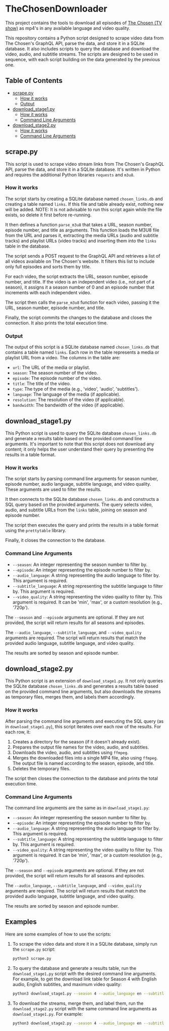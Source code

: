 # TheChosenDownloader

This project contains the tools to download all episodes of [The Chosen (TV show)](https://en.wikipedia.org/wiki/The_Chosen_(TV_series)) as mp4's in any available language and video quality.

This repository contains a Python script designed to scrape video data from The Chosen's GraphQL API, parse the data, and store it in a SQLite database. It also includes scripts to query the database and download the video, audio, and subtitle streams. The scripts are designed to be used in sequence, with each script building on the data generated by the previous one.

## Table of Contents

- [scrape.py](#scrapepy)
    - [How it works](#how-it-works)
    - [Output](#output)
- [download_stage1.py](#download_stage1py)
    - [How it works](#how-it-works-1)
    - [Command Line Arguments](#command-line-arguments)
- [download_stage2.py](#download_stage2py)
    - [How it works](#how-it-works-2)
    - [Command Line Arguments](#command-line-arguments-1)

## scrape.py
This script is used to scrape video stream links from The Chosen's GraphQL API, parse the data, and store it in a SQLite database. It's written in Python and requires the additional Python libraries `requests` and `m3u8`.

### How it works
The script starts by creating a SQLite database named `chosen_links.db` and creating a table named `links`. If this file and table already exist, nothing new will be added. NOTE: It is not advisable to run this script again while the file exists, so delete it first before re-running.

It then defines a function `parse_m3u8` that takes a URL, season number, episode number, and title as arguments. This function loads the M3U8 file from the URL and parses it, extracting the media URLs (audio and subtitle tracks) and playlist URLs (video tracks) and inserting them into the `links` table in the database.

The script sends a POST request to the GraphQL API and retrieves a list of all videos available on The Chosen's website. It filters this list to include only full episodes and sorts them by title.

For each video, the script extracts the URL, season number, episode number, and title. If the video is an independent video (i.e., not part of a season), it assigns it a season number of 0 and an episode number that increments with each independent video.

The script then calls the `parse_m3u8` function for each video, passing it the URL, season number, episode number, and title.

Finally, the script commits the changes to the database and closes the connection. It also prints the total execution time.

### Output
The output of this script is a SQLite database named `chosen_links.db` that contains a table named `links`. Each row in the table represents a media or playlist URL from a video. The columns in the table are:

- `url`: The URL of the media or playlist.
- `season`: The season number of the video.
- `episode`: The episode number of the video.
- `title`: The title of the video.
- `type`: The type of the media (e.g., 'video', 'audio', 'subtitles').
- `language`: The language of the media (if applicable).
- `resolution`: The resolution of the video (if applicable).
- `bandwidth`: The bandwidth of the video (if applicable).

## download_stage1.py

This Python script is used to query the SQLite database `chosen_links.db` and generate a results table based on the provided command line arguments. It's important to note that this script does not download any content; it only helps the user understand their query by presenting the results in a table format.

### How it works

The script starts by parsing command line arguments for season number, episode number, audio language, subtitle language, and video quality. These arguments are used to filter the results.

It then connects to the SQLite database `chosen_links.db` and constructs a SQL query based on the provided arguments. The query selects video, audio, and subtitle URLs from the `links` table, joining on season and episode number.

The script then executes the query and prints the results in a table format using the `prettytable` library.

Finally, it closes the connection to the database.

### Command Line Arguments

- `--season`: An integer representing the season number to filter by.
- `--episode`: An integer representing the episode number to filter by.
- `--audio_language`: A string representing the audio language to filter by. This argument is required.
- `--subtitle_language`: A string representing the subtitle language to filter by. This argument is required.
- `--video_quality`: A string representing the video quality to filter by. This argument is required. It can be 'min', 'max', or a custom resolution (e.g., '720p').

The `--season` and `--episode` arguments are optional. If they are not provided, the script will return results for all seasons and episodes.

The `--audio_language`, `--subtitle_language`, and `--video_quality` arguments are required. The script will return results that match the provided audio language, subtitle language, and video quality.

The results are sorted by season and episode number.

## download_stage2.py

This Python script is an extension of `download_stage1.py`. It not only queries the SQLite database `chosen_links.db` and generates a results table based on the provided command line arguments, but also downloads the streams as temporary files, merges them, and labels them accordingly.

### How it works

After parsing the command line arguments and executing the SQL query (as in `download_stage1.py`), this script iterates over each row of the results. For each row, it:

1. Creates a directory for the season (if it doesn't already exist).
2. Prepares the output file names for the video, audio, and subtitles.
3. Downloads the video, audio, and subtitles using `ffmpeg`.
4. Merges the downloaded files into a single MP4 file, also using `ffmpeg`. The output file is named according to the season, episode, and title.
5. Deletes the temporary files.

The script then closes the connection to the database and prints the total execution time.

### Command Line Arguments

The command line arguments are the same as in `download_stage1.py`:

- `--season`: An integer representing the season number to filter by.
- `--episode`: An integer representing the episode number to filter by.
- `--audio_language`: A string representing the audio language to filter by. This argument is required.
- `--subtitle_language`: A string representing the subtitle language to filter by. This argument is required.
- `--video_quality`: A string representing the video quality to filter by. This argument is required. It can be 'min', 'max', or a custom resolution (e.g., '720p').

The `--season` and `--episode` arguments are optional. If they are not provided, the script will return results for all seasons and episodes.

The `--audio_language`, `--subtitle_language`, and `--video_quality` arguments are required. The script will return results that match the provided audio language, subtitle language, and video quality.

The results are sorted by season and episode number.

## Examples

Here are some examples of how to use the scripts:

1. To scrape the video data and store it in a SQLite database, simply run the `scrape.py` script:

    ```bash
    python3 scrape.py
    ```

2. To query the database and generate a results table, run the `download_stage1.py` script with the desired command line arguments. For example, to get the download link table for Season 4 with English audio, English subtitles, and maximum video quality:

    ```bash
    python3 download_stage1.py --season 4 --audio_language en --subtitle_language en --video_quality max
    ```

3. To download the streams, merge them, and label them, run the `download_stage2.py` script with the same command line arguments as `download_stage1.py`. For example:

    ```bash
    python3 download_stage2.py --season 4 --audio_language en --subtitle_language en --video_quality max
    ```